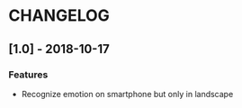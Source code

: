 # CHANGELOG

## [1.0] - 2018-10-17

### Features

- Recognize emotion on smartphone but only in landscape

